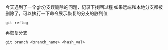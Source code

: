 今天遇到了一个git分支误删除的问题，记录下找回过程
如果远端和本地分支都被删除了，可以执行一下命令展示恢复的分支的散列值
```
git reflog
```
再恢复分支
```
git branch <branch_name> <hash_val>
```